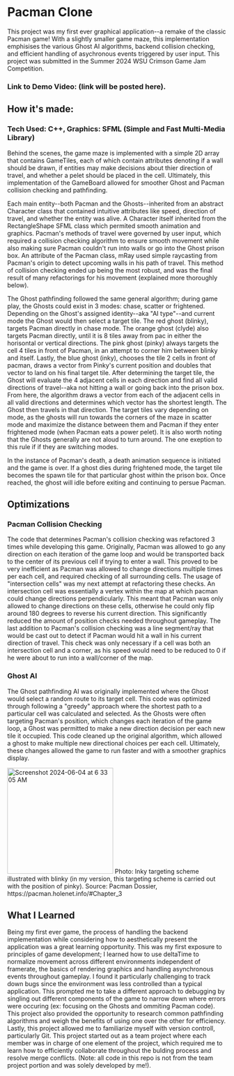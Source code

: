 # Pacman Clone
This project was my first ever graphical application--a remake of the classic Pacman game! With a slightly smaller game maze, this implementation emphisises 
the various Ghost AI algorithms, backend collision checking, and efficient handling of asychronous events triggered by user input. This project was submitted in the 
Summer 2024 WSU Crimson Game Jam Competition.

### Link to Demo Video: (link will be posted here).

## How it's made:
### Tech Used: C++, Graphics: SFML (Simple and Fast Multi-Media Library)

Behind the scenes, the game maze is implemented with a simple 2D array that contains GameTiles, each of which contain attributes denoting if a 
wall should be drawn, if entities may make decisions about thier direction of travel, and whether a pelet should be placed in the cell. Ultimately, 
this implementation of the GameBoard allowed for smoother Ghost and Pacman collision checking and pathfinding. 

Each main entity--both Pacman and the Ghosts--inherited from an abstract Character class that contained intuitive attributes like speed, direction of travel, 
and whether the entity was alive. A Character itself inherited from the RectangleShape SFML class which permited smooth animation and graphics. Pacman's methods
of travel were governed by user input, which required a collision checking algorithm to ensure smooth movement while also making sure Pacman couldn't run into 
walls or go into the Ghost prison box. An attribute of the Pacman class, mRay used simple raycasting from Pacman's origin to detect upcoming walls in his path of 
travel. This method of collision checking ended up being the most robust, and was the final result of many refactorings for his movement (explained more thoroughly
below).

The Ghost pathfinding followed the same general algorithm; during game play, the Ghosts could exist in 3 modes: chase, scatter or frightened.
Depending on the Ghost's assigned identity--aka "AI type"--and current mode the Ghost would then select a target tile. The red ghost (blinky), 
targets Pacman directly in chase mode. The orange ghost (clyde) also targets Pacman directly, until it is 8 tiles away from pac in either the horisontal or 
vertical directions. The pink ghost (pinky) always targets the cell 4 tiles in front of Pacman, in an attempt to corner him between blinky and itself. Lastly, 
the blue ghost (inky), chooses the tile 2 cells in front of pacman, draws a vector from Pinky's current position and doubles that vector to land on his final 
target tile. After determining the target tile, the Ghost will evaluate the 4 adjacent cells in each direction and find all valid directions of travel--aka 
not hitting a wall or going back into the prison box. From here, the algorithm draws a vector from each of the adjacent cells in all valid directions and determines 
which vector has the shortest length. The Ghost then travels in that direction. The target tiles vary depending on mode, as the ghosts will run towards the corners 
of the maze in scatter mode and maximize the distance between them and Pacman if they enter frightened mode (when Pacman eats a power pelet). It is also worth noting 
that the Ghosts generally are not aloud to turn around. The one exeption to this rule if if they are switching modes. 

In the instance of Pacman's death, a death animation sequence is initiated and the game is over. If a ghost dies during frightened mode, the target tile becomes the 
spawn tile for that particular ghost within the prison box. Once reached, the ghost will idle before exiting and continuing to persue Pacman. 

## Optimizations
### Pacman Collision Checking
The code that determines Pacman's collision checking was refactored 3 times while developing this game. Originally, Pacman was allowed to go any direction on each
iteration of the game loop and would be transported back to the center of its previous cell if trying to enter a wall. This proved to be very inefficient as
Pacman was allowed to change directions multiple times per each cell, and required checking of all surrounding cells. The usage of "intersection cells" was my next 
attempt at refactoring these checks. An intersection cell was essentially a vertex within the map at which pacman could change directions perpendicularly. This meant
that Pacman was only allowed to change directions on these cells, otherwise he could only flip around 180 degrees to reverse his current direction. This significantly
reduced the amount of position checks needed throughout gameplay. The last addition to Pacman's collision checking was a line segment/ray that would be cast out to detect
if Pacman would hit a wall in his current direction of travel. This check was only necessary if a cell was both an intersection cell and a corner, as his speed would 
need to be reduced to 0 if he were about to run into a wall/corner of the map. 

### Ghost AI
The Ghost pathfinding AI was originally implemented where the Ghost would select a random route to its target cell. This code was optimized through following
a "greedy" approach where the shortest path to a particular cell was calculated and selected. As the Ghosts were often targeting Pacman's position, which changes each 
iteration of the game loop, a Ghost was permitted to make a new direction decision per each new tile it occupied. This code cleaned up the original algorithm, 
which allowed a ghost to make multiple new directional choices per each cell. Ultimately, these changes allowed the game to run faster and with a smoother graphics
display.

<img width="243" alt="Screenshot 2024-06-04 at 6 33 05 AM" src="https://github.com/gigiellen10/PacmanSFMLClone/assets/146043259/d0505bfa-d171-4435-a538-01f2d7e1530a">
Photo: Inky targeting scheme illustrated with blinky (in my version, this targeting scheme is carried out with the position of pinky). Source: Pacman Dossier, 
https://pacman.holenet.info/#Chapter_3

## What I Learned
Being my first ever game, the process of handling the backend implementation while considering how to aesthetically present the application was a great learning 
opportunity. This was my first exposure to principles of game development; I learned how to use deltaTime to normalize movement across different environments 
independent of framerate, the basics of rendering graphics and handling asynchronous events throughout gameplay. I found it particularly challenging to track down 
bugs since the environment was less controlled than a typical application. This prompted me to take a different approach to debugging by singling out different components
of the game to narrow down where errors were occuring (ex: focusing on the Ghosts and ommiting Pacman code). This project also provided the opportunity to research
common pathfinding algorithms and weigh the benefits of using one over the other for efficiency. Lastly, this project allowed me to familiarize myself with version
controll, particularly Git. This project started out as a team project where each member was in charge of one element of the project, which required me to learn how 
to efficiently collaborate throughout the bulding process and resolve merge conflicts. (Note: all code in this repo is not from the team project portion and was solely developed by me!). 



